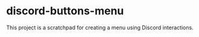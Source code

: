# discord-buttons-menu

This project is a scratchpad for creating a menu using Discord interactions.
